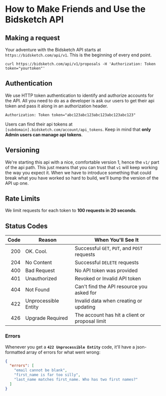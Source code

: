 How to Make Friends and Use the Bidsketch API
=============

## Making a request

Your adventure with the Bidsketch API starts at `https://bidsketch.com/api/v1`. This is the beginning of every end point. 

```
curl https://bidsketch.com/api/v1/proposals -H 'Authorization: Token token="yourtoken"'
```

## Authentication

We use HTTP token authentication to identify and authorize accounts for the API. All you need to do as a developer is ask our users to get their api token and pass it along in an authorization header.

```
Authorization: Token token="abc123abc123abc123abc123abc123"
```

Users can find their api tokens at `[subdomain].bidsketch.com/account/api_tokens`. Keep in mind that **only Admin users can manage api tokens**.

## Versioning

We're starting this api with a nice, comfortable version 1, hence the `v1/` part of the api path. This just means that you can trust that `v1` will keep working the way you expect it. When we have to introduce something that could break what you have worked so hard to build, we'll bump the version of the API up one.

## Rate Limits

We limit requests for each token to **100 requests in 20 seconds**.

## Status Codes

| Code | Reason | When You'll See It |
| ----:| ------ | ------------------ |
| 200  | OK. Cool. | Successful `GET`, `PUT`, and `POST` requests |
| 204  | No Content | Successful `DELETE` requests |
| 400  | Bad Request | No API token was provided |
| 401  | Unauthorized | Revoked or Invalid API token |
| 404  | Not Found | Can't find the API resource you asked for |
| 422  | Unprocessible Entity | Invalid data when creating or updating |
| 426  | Upgrade Required | The account has hit a client or proposal limit |

### Errors

Whenever you get a **`422 Unprocessible Entity`** code, it'll have a json-formatted array of errors for what went wrong:

```json
{
  "errors": [
    "email cannot be blank",
    "first_name is far too silly",
    "last_name matches first_name. Who has two first names?"
  ]
}
```

